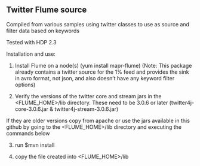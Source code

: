 ## Twitter Flume source

Compiled from various samples using twitter classes to use as source and filter data based on keywords


Tested with HDP 2.3

Installation and use:

1) Install Flume on a node(s) (yum install mapr-flume)
(Note: This package already contains a twitter source for the 1% feed and provides the sink in avro format, not json, and also doesn’t have any keyword filter options)

2) Verify the versions of the twitter core and stream jars in the <FLUME_HOME>/lib directory. These need to be 3.0.6 or later (twitter4j-core-3.0.6.jar & twitter4j-stream-3.0.6.jar)

If they are older versions copy from apache or use the jars available in this github by going to the <FLUME_HOME>/lib directory and executing the commands below

3) run 
	$mvn install

4. copy the file created into <FLUME_HOME>/lib
